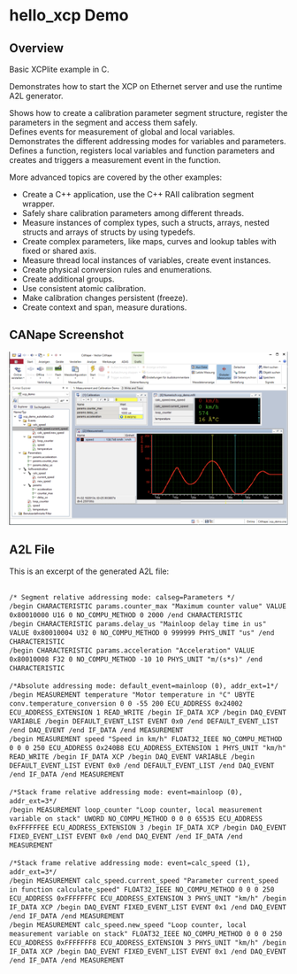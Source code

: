 # hello_xcp Demo

## Overview

Basic XCPlite example in C.  
  
Demonstrates how to start the XCP on Ethernet server and use the runtime A2L generator.  

Shows how to create a calibration parameter segment structure, register the parameters in the segment and access them safely.  
Defines events for measurement of global and local variables.  
Demonstrates the different addressing modes for variables and parameters.  
Defines a function, registers local variables and function parameters and creates and triggers a measurement event in the function.  

More advanced topics are covered by the other examples:  

- Create a C++ application, use the C++ RAII calibration segment wrapper.  
- Safely share calibration parameters among different threads.  
- Measure instances of complex types, such a structs, arrays, nested structs and arrays of structs by using typedefs.  
- Create complex parameters, like maps, curves and lookup tables with fixed or shared axis.  
- Measure thread local instances of variables, create event instances.  
- Create physical conversion rules and enumerations.  
- Create additional groups.  
- Use consistent atomic calibration.  
- Make calibration changes persistent (freeze).  
- Create context and span, measure durations.  

## CANape Screenshot

![CANape Screenshot](CANape.png)

## A2L File

This is an excerpt of the generated A2L file:  

```

/* Segment relative addressing mode: calseg=Parameters */
/begin CHARACTERISTIC params.counter_max "Maximum counter value" VALUE 0x80010000 U16 0 NO_COMPU_METHOD 0 2000 /end CHARACTERISTIC
/begin CHARACTERISTIC params.delay_us "Mainloop delay time in us" VALUE 0x80010004 U32 0 NO_COMPU_METHOD 0 999999 PHYS_UNIT "us" /end CHARACTERISTIC
/begin CHARACTERISTIC params.acceleration "Acceleration" VALUE 0x80010008 F32 0 NO_COMPU_METHOD -10 10 PHYS_UNIT "m/(s*s)" /end CHARACTERISTIC

/*Absolute addressing mode: default_event=mainloop (0), addr_ext=1*/
/begin MEASUREMENT temperature "Motor temperature in °C" UBYTE conv.temperature_conversion 0 0 -55 200 ECU_ADDRESS 0x24002 ECU_ADDRESS_EXTENSION 1 READ_WRITE /begin IF_DATA XCP /begin DAQ_EVENT VARIABLE /begin DEFAULT_EVENT_LIST EVENT 0x0 /end DEFAULT_EVENT_LIST /end DAQ_EVENT /end IF_DATA /end MEASUREMENT
/begin MEASUREMENT speed "Speed in km/h" FLOAT32_IEEE NO_COMPU_METHOD 0 0 0 250 ECU_ADDRESS 0x240B8 ECU_ADDRESS_EXTENSION 1 PHYS_UNIT "km/h" READ_WRITE /begin IF_DATA XCP /begin DAQ_EVENT VARIABLE /begin DEFAULT_EVENT_LIST EVENT 0x0 /end DEFAULT_EVENT_LIST /end DAQ_EVENT /end IF_DATA /end MEASUREMENT

/*Stack frame relative addressing mode: event=mainloop (0), addr_ext=3*/
/begin MEASUREMENT loop_counter "Loop counter, local measurement variable on stack" UWORD NO_COMPU_METHOD 0 0 0 65535 ECU_ADDRESS 0xFFFFFFEE ECU_ADDRESS_EXTENSION 3 /begin IF_DATA XCP /begin DAQ_EVENT FIXED_EVENT_LIST EVENT 0x0 /end DAQ_EVENT /end IF_DATA /end MEASUREMENT

/*Stack frame relative addressing mode: event=calc_speed (1), addr_ext=3*/
/begin MEASUREMENT calc_speed.current_speed "Parameter current_speed in function calculate_speed" FLOAT32_IEEE NO_COMPU_METHOD 0 0 0 250 ECU_ADDRESS 0xFFFFFFFC ECU_ADDRESS_EXTENSION 3 PHYS_UNIT "km/h" /begin IF_DATA XCP /begin DAQ_EVENT FIXED_EVENT_LIST EVENT 0x1 /end DAQ_EVENT /end IF_DATA /end MEASUREMENT
/begin MEASUREMENT calc_speed.new_speed "Loop counter, local measurement variable on stack" FLOAT32_IEEE NO_COMPU_METHOD 0 0 0 250 ECU_ADDRESS 0xFFFFFFF8 ECU_ADDRESS_EXTENSION 3 PHYS_UNIT "km/h" /begin IF_DATA XCP /begin DAQ_EVENT FIXED_EVENT_LIST EVENT 0x1 /end DAQ_EVENT /end IF_DATA /end MEASUREMENT

```

